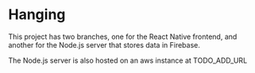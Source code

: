 # Hanging

This project has two branches, one for the React Native frontend, and another for the Node.js server that stores data in Firebase.

The Node.js server is also hosted on an aws instance at TODO_ADD_URL


